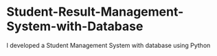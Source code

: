 # Student-Result-Management-System-with-Database
I developed a Student Management System with database using Python
